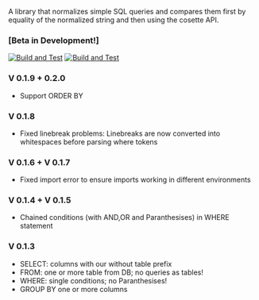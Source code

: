 A library that normalizes simple SQL queries and compares them first by equality of the normalized string and then using the cosette API. 


### [Beta in Development!]
 [![Build and Test](https://github.com/ValentinHerrmann/sql_testing_tools/actions/workflows/python-build.yml/badge.svg)](https://github.com/ValentinHerrmann/sql_testing_tools/actions/workflows/python-build.yml)
 [![Build and Test](https://github.com/ValentinHerrmann/sql_testing_tools/actions/workflows/python-unittests.yml/badge.svg)](https://github.com/ValentinHerrmann/sql_testing_tools/actions/workflows/python-unittests.yml)

### V 0.1.9 + 0.2.0
- Support ORDER BY

### V 0.1.8
- Fixed linebreak problems: Linebreaks are now converted into whitespaces before parsing where tokens

### V 0.1.6 + V 0.1.7
- Fixed import error to ensure imports working in different environments

### V 0.1.4 + V 0.1.5
- Chained conditions (with AND,OR and Paranthesises) in WHERE statement

### V 0.1.3
- SELECT: columns with our without table prefix
- FROM: one or more table from DB; no queries as tables!
- WHERE: single conditions; no Paranthesises!
- GROUP BY one or more columns
